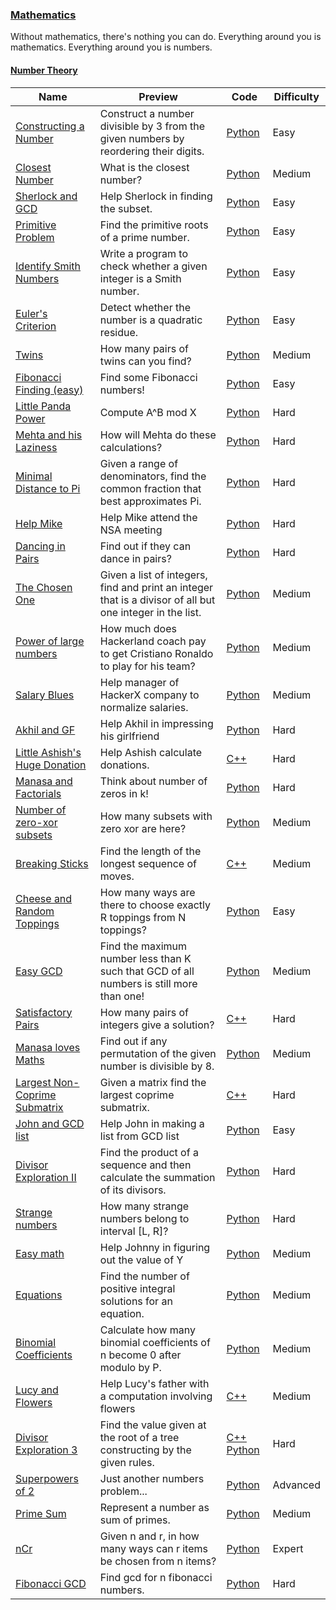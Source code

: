 
### [Mathematics](https://www.hackerrank.com/domains/mathematics)
Without mathematics, there's nothing you can do. Everything around you is mathematics. Everything around you is numbers.


#### [Number Theory](https://www.hackerrank.com/domains/mathematics/number-theory)

Name | Preview | Code | Difficulty
---- | ------- | ---- | ----------
[Constructing a Number](https://www.hackerrank.com/challenges/constructing-a-number)|Construct a number divisible by 3 from the given numbers by reordering their digits.|[Python](constructing-a-number.py)|Easy
[Closest Number](https://www.hackerrank.com/challenges/closest-number)|What is the closest number?|[Python](closest-number.py)|Medium
[Sherlock and GCD](https://www.hackerrank.com/challenges/sherlock-and-gcd)|Help Sherlock in finding the subset.|[Python](sherlock-and-gcd.py)|Easy
[Primitive Problem](https://www.hackerrank.com/challenges/primitive-problem)|Find the primitive roots of a prime number.|[Python](primitive-problem.py)|Easy
[Identify Smith Numbers](https://www.hackerrank.com/challenges/identify-smith-numbers)|Write a program to check whether a given integer is a Smith number.|[Python](identify-smith-numbers.py)|Easy
[Euler's Criterion](https://www.hackerrank.com/challenges/eulers-criterion)|Detect whether the number is a quadratic residue.|[Python](eulers-criterion.py)|Easy
[Twins](https://www.hackerrank.com/challenges/twins)|How many pairs of twins can you find?|[Python](twins.py)|Medium
[Fibonacci Finding (easy)](https://www.hackerrank.com/challenges/fibonacci-finding-easy)|Find some Fibonacci numbers!|[Python](fibonacci-finding-easy.py)|Easy
[Little Panda Power](https://www.hackerrank.com/challenges/littlepandapower)|Compute A^B mod X|[Python](littlepandapower.py)|Hard
[Mehta and his Laziness](https://www.hackerrank.com/challenges/mehta-and-his-laziness)|How will Mehta do these calculations?|[Python](mehta-and-his-laziness.py)|Hard
[Minimal Distance to Pi](https://www.hackerrank.com/challenges/minimal-distance-to-pi)|Given a range of denominators, find the common fraction that best approximates Pi.|[Python](minimal-distance-to-pi.py)|Hard
[Help Mike](https://www.hackerrank.com/challenges/help-mike)|Help Mike attend the NSA meeting|[Python](help-mike.py)|Hard
[Dancing in Pairs](https://www.hackerrank.com/challenges/dance-class)|Find out if they can dance in pairs?|[Python](dance-class.py)|Hard
[The Chosen One](https://www.hackerrank.com/challenges/the-chosen-one)|Given a list of integers, find and print an integer that is a divisor of all but one integer in the list.|[Python](the-chosen-one.py)|Medium
[Power of large numbers](https://www.hackerrank.com/challenges/power-of-large-numbers)|How much does Hackerland coach pay to get Cristiano Ronaldo to play for his team?|[Python](power-of-large-numbers.py)|Medium
[Salary Blues](https://www.hackerrank.com/challenges/salary-blues)|Help manager of HackerX company to normalize salaries.|[Python](salary-blues.py)|Medium
[Akhil and GF](https://www.hackerrank.com/challenges/akhil-and-gf)|Help Akhil in impressing his girlfriend|[Python](akhil-and-gf.py)|Hard
[Little Ashish's Huge Donation](https://www.hackerrank.com/challenges/little-chammys-huge-donation)|Help Ashish calculate donations.|[C++](little-chammys-huge-donation.cpp)|Hard
[Manasa and Factorials](https://www.hackerrank.com/challenges/manasa-and-factorials)|Think about number of zeros in k!|[Python](manasa-and-factorials.py)|Hard
[Number of zero-xor subsets](https://www.hackerrank.com/challenges/number-of-subsets)|How many subsets with zero xor are here?|[Python](number-of-subsets.py)|Medium
[Breaking Sticks](https://www.hackerrank.com/challenges/breaking-sticks)|Find the length of the longest sequence of moves.|[C++](breaking-sticks.cpp)|Medium
[Cheese and Random Toppings](https://www.hackerrank.com/challenges/cheese-and-random-toppings)|How many ways are there to choose exactly R toppings from N toppings?|[Python](cheese-and-random-toppings.py)|Easy
[Easy GCD](https://www.hackerrank.com/challenges/easy-gcd-1)|Find the maximum number less than K such that GCD of all numbers is still more than one!|[Python](easy-gcd-1.py)|Medium
[Satisfactory Pairs](https://www.hackerrank.com/challenges/pairs-again)|How many pairs of integers give a solution?|[C++](pairs-again.cpp)|Hard
[Manasa loves Maths](https://www.hackerrank.com/challenges/manasa-loves-maths)|Find out if any permutation of the given number is divisible by 8.|[Python](manasa-loves-maths.py)|Medium
[Largest Non-Coprime Submatrix](https://www.hackerrank.com/challenges/largest-coprime-submatrix)|Given a matrix find the largest coprime submatrix.|[C++](largest-coprime-submatrix.cpp)|Hard
[John and GCD list](https://www.hackerrank.com/challenges/john-and-gcd-list)|Help John in making a list from GCD list|[Python](john-and-gcd-list.py)|Easy
[Divisor Exploration II](https://www.hackerrank.com/challenges/divisor-exploration-2)|Find the product of a sequence and then calculate the summation of its divisors.|[Python](divisor-exploration-2.py)|Hard
[Strange numbers](https://www.hackerrank.com/challenges/strange-numbers)|How many strange numbers belong to interval [L, R]?|[Python](strange-numbers.py)|Hard
[Easy math](https://www.hackerrank.com/challenges/easy-math)|Help Johnny in figuring out the value of Y|[Python](easy-math.py)|Medium
[Equations](https://www.hackerrank.com/challenges/equations)|Find the number of positive integral solutions for an equation.|[Python](equations.py)|Medium
[Binomial Coefficients](https://www.hackerrank.com/challenges/binomial-coefficients)|Calculate how many binomial coefficients of n become 0 after modulo by P.|[Python](binomial-coefficients.py)|Medium
[Lucy and Flowers](https://www.hackerrank.com/challenges/lucy-and-flowers)|Help Lucy's father with a computation involving flowers|[C++](lucy-and-flowers.cpp)|Medium
[Divisor Exploration 3](https://www.hackerrank.com/challenges/divisor-exploration-3)|Find the value given at the root of a tree constructing by the given rules.|[C++](divisor-exploration-3.cpp) [Python](divisor-exploration-3.py)|Hard
[Superpowers of 2](https://www.hackerrank.com/challenges/superpowers)|Just another numbers problem...|[Python](superpowers.py)|Advanced
[Prime Sum](https://www.hackerrank.com/challenges/prime-sum)|Represent a number as sum of primes.|[Python](prime-sum.py)|Medium
[nCr](https://www.hackerrank.com/challenges/ncr)|Given n and r, in how many ways can r items be chosen from n items?|[Python](ncr.py)|Expert
[Fibonacci GCD](https://www.hackerrank.com/challenges/fibonacci-gcd)|Find gcd for n fibonacci numbers.|[Python](fibonacci-gcd.py)|Hard

